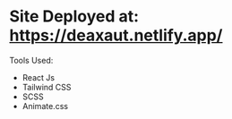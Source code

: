 # Site Deployed at: https://deaxaut.netlify.app/
Tools Used:
<ul>
  <li>React Js</li>
  <li>Tailwind CSS</li>
  <li>SCSS</li>
  <li>Animate.css</li>
</ul>

